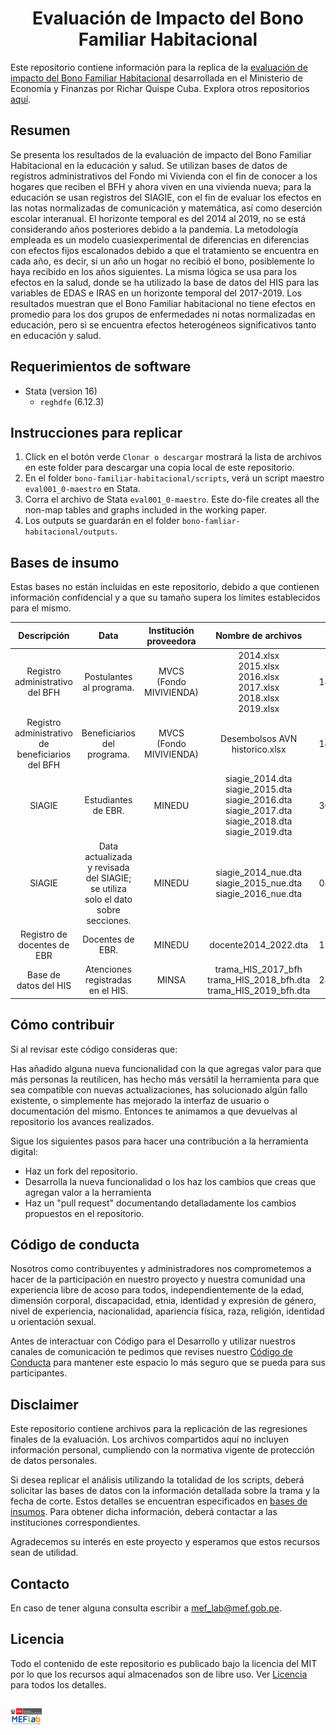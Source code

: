 <h1 align="center">  Evaluación de Impacto del Bono Familiar Habitacional</h1>

Este repositorio contiene información para la replica de la [evaluación de impacto del Bono Familiar Habitacional](https://www.gob.pe/institucion/mef/informes-publicaciones/5338967-evaluacion-de-impacto-del-bono-familiar-habitacional) desarrollada en el Ministerio de Economía y Finanzas por Richar Quispe Cuba. Explora otros repositorios [aquí](https://github.com/mef-lab).


## Resumen
Se presenta los resultados de la evaluación de impacto del Bono Familiar Habitacional en la educación y salud. Se utilizan bases de datos de registros administrativos del Fondo mi Vivienda con el fin de conocer a los hogares que reciben el BFH y ahora viven en una vivienda nueva; para la educación se usan registros del SIAGIE, con el fin de evaluar los efectos en las notas normalizadas de comunicación y matemática, así como deserción escolar interanual. El horizonte temporal es del 2014 al 2019, no se está considerando años posteriores debido a la pandemia. La metodología empleada es un modelo cuasiexperimental de diferencias en diferencias con efectos fijos escalonados debido a que el tratamiento se encuentra en cada año, es decir, si un año un hogar no recibió el bono, posiblemente lo haya recibido en los años siguientes. La misma lógica se usa para los efectos en la salud, donde se ha utilizado la base de datos del HIS para las variables de EDAS e IRAS en un horizonte temporal del 2017-2019. Los resultados muestran que el Bono Familiar habitacional no tiene efectos en promedio para los dos grupos de enfermedades ni notas normalizadas en educación, pero si se encuentra efectos heterogéneos significativos tanto en educación y salud.

## Requerimientos de software
- Stata (version 16)
  - `reghdfe` (6.12.3)

## Instrucciones para replicar

1. Click en el botón verde `Clonar o descargar` mostrará la lista de archivos en este folder para descargar una copia local de este repositorio.
1. En el folder `bono-familiar-habitacional/scripts`, verá un script maestro `eval001_0-maestro` en Stata.
1. Corra el archivo de Stata `eval001_0-maestro`. Este do-file creates all the non-map tables and graphs included in the working paper.
1. Los outputs se guardarán en el folder `bono-famliar-habitacional/outputs`.

## Bases de insumo

Estas bases no están incluidas en este repositorio, debido a que contienen información confidencial y a que su tamaño supera los límites establecidos para el mismo.

|Descripción|Data|Institución proveedora|Nombre de archivos|Fecha de corte|
|:---:|:---:|:---:|:---:|:---:|
|Registro administrativo del BFH|Postulantes al programa.|MVCS (Fondo MIVIVIENDA)|2014.xlsx <br> 2015.xlsx <br> 2016.xlsx <br> 2017.xlsx <br> 2018.xlsx <br> 2019.xlsx|14/04/2023|
|Registro administrativo de beneficiarios del BFH|Beneficiarios del programa.|MVCS (Fondo MIVIVIENDA)|Desembolsos AVN historico.xlsx|14/04/2023|
|SIAGIE|Estudiantes de EBR.|MINEDU|siagie_2014.dta <br> siagie_2015.dta <br> siagie_2016.dta <br> siagie_2017.dta <br> siagie_2018.dta <br> siagie_2019.dta|30/01/2023|
|SIAGIE|Data actualizada y revisada del SIAGIE; se utiliza solo el dato sobre secciones.|MINEDU|siagie_2014_nue.dta <br> siagie_2015_nue.dta <br> siagie_2016_nue.dta|08/05/2023|
|Registro de docentes de EBR|Docentes de EBR.|MINEDU|docente2014_2022.dta|13/07/2023|
|Base de datos del HIS|Atenciones registradas en el HIS.|MINSA|trama_HIS_2017_bfh <br> trama_HIS_2018_bfh.dta <br> trama_HIS_2019_bfh.dta|28/02/2023|


## Cómo contribuir
Si al revisar este código consideras que:

Has añadido alguna nueva funcionalidad con la que agregas valor para que más personas la reutilicen, has hecho más versátil la herramienta para que sea compatible con nuevas actualizaciones, has solucionado algún fallo existente, o simplemente has mejorado la interfaz de usuario o documentación del mismo.
Entonces te animamos a que devuelvas al repositorio los avances realizados.

Sigue los siguientes pasos para hacer una contribución a la herramienta digital:

- Haz un fork del repositorio. 
- Desarrolla la nueva funcionalidad o los haz los cambios que creas que agregan valor a la herramienta
- Haz un "pull request" documentando detalladamente los cambios propuestos en el repositorio.

## Código de conducta 
Nosotros como contribuyentes y administradores nos comprometemos a hacer de la participación en nuestro proyecto y nuestra comunidad una experiencia libre de acoso para todos, independientemente de la edad, dimensión corporal, discapacidad, etnia, identidad y expresión de género, nivel de experiencia, nacionalidad, apariencia física, raza, religión, identidad u orientación sexual.

Antes de interactuar con Código para el Desarrollo y utilizar nuestros canales de comunicación te pedimos que revises nuestro [Código de Conducta](https://github.com/mef-lab/bono-familiar-habitacional/blob/main/CODE-OF-CONDUCT.md) para mantener este espacio lo más seguro que se pueda para sus participantes. 

## Disclaimer
Este repositorio contiene archivos para la replicación de las regresiones finales de la evaluación. Los archivos compartidos aquí no incluyen información personal, cumpliendo con la normativa vigente de protección de datos personales.

Si desea replicar el análisis utilizando la totalidad de los scripts, deberá solicitar las bases de datos con la información detallada sobre la trama y la fecha de corte. Estos detalles se encuentran especificados en [bases de insumos](https://github.com/mef-lab/bono-familiar-habitacional?tab=readme-ov-file#bases-de-insumo). Para obtener dicha información, deberá contactar a las instituciones correspondientes.

Agradecemos su interés en este proyecto y esperamos que estos recursos sean de utilidad.

## Contacto
En caso de tener alguna consulta escribir a mef_lab@mef.gob.pe.

## Licencia
Todo el contenido de este repositorio es publicado bajo la licencia del MIT por lo que los recursos aquí almacenados son de libre uso. Ver [Licencia](https://github.com/mef-lab/bono-familiar-habitacional/blob/main/LICENSE) para todos los detalles.

## 
<div class = "row">
  <div class = "column" style = "width:10%">
    <img src="https://github.com/mef-lab/bono-familiar-habitacional/blob/main/img/logo_mef.png" align = "left">

    
  </div>
  <div class = "column" style = "width:10%">
    <img src="https://github.com/mef-lab/bono-familiar-habitacional/blob/main/img/logo_mef_lab.png" align = "right">
  </div>
</div>
